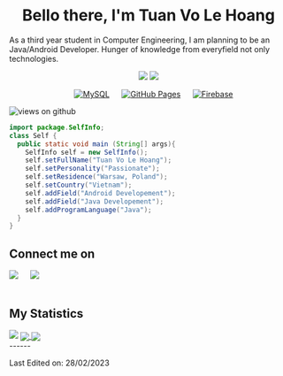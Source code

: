 <h1 align="center">
  <b>Bello there, I'm Tuan Vo Le Hoang</b>
</h1>

As a third year student in Computer Engineering, I am planning to be an Java/Android Developer. Hunger of knowledge from everyfield not only technologies.
<br>

<p>
<div align="center">

  <img src="https://img.shields.io/badge/java-%23ED8B00.svg?style=for-the-badge&logo=java&logoColor=white">
  <img src="https://img.shields.io/badge/Android-3DDC84?style=for-the-badge&logo=android&logoColor=white">
</div>
</p>
<p align="center">
  &emsp;
    <a href="https://www.mysql.com/"><img alt="MySQL" src="https://img.shields.io/badge/MySQL-00000F?style=for-the-badge&logo=mysql&logoColor=white"></a>
  &emsp;
    <a href="https://www.github.com"><img alt="GitHub Pages" src="https://img.shields.io/badge/GitHub-100000?style=for-the-badge&logo=github&logoColor=white"></a>
  &emsp;
<a href="https://firebase.google.com/"><img alt="Firebase" src ="https://img.shields.io/badge/firebase-ffca28?style=for-the-badge&logo=firebase&logoColor=black"></a>
 </p>

<img src="https://komarev.com/ghpvc/?username=hasagawataiga&label=Views&color=brightgreen&style=flat-square" alt="views on github" />

```java
import package.SelfInfo;
class Self {
  public static void main (String[] args){
    SelfInfo self = new SelfInfo();
    self.setFullName("Tuan Vo Le Hoang");
    self.setPersonality("Passionate");
    self.setResidence("Warsaw, Poland");
    self.setCountry("Vietnam");
    self.addField("Android Developement");
    self.addField("Java Developement");
    self.addProgramLanguage("Java");
  }
}
```

## Connect me on
  <a target="_blank" href="https://www.linkedin.com/in/tuan-hoang-4a14a721b/"><img src="https://img.shields.io/badge/-LinkedIn-0077B5?style=for-the-badge&logo=Linkedin&logoColor=white"></img></a>
&emsp;
<a target="_blank" href="mailto:dev.tuanhoang@gmail.com"><img src="https://img.shields.io/badge/-Gmail-D14836?style=for-the-badge&logo=Gmail&logoColor=white"></img></a>
&emsp;
  <br><br>
  
## My Statistics
<picture>
<source 
  srcset="https://github-readme-stats.vercel.app/api?username=hasagawataiga&show_icons=true&theme=dark"
  media="(prefers-color-scheme: dark)"
/>
<source
  srcset="https://github-readme-stats.vercel.app/api?username=hasagawataiga&show_icons=true"
  media="(prefers-color-scheme: light), (prefers-color-scheme: no-preference)"
/>
<img src="https://github-readme-stats.vercel.app/api?username=hasagawataiga&show_icons=true" />
</picture>

<a href="https://github.com/hasagawataiga/github-readme-stats">
  <img align="center" src="https://github-readme-stats.vercel.app/api/pin/?username=hasagawataiga&repo=github-readme-stats" />
</a>
<a href="https://github.com/hasagawataiga/convoychat">
  <img align="center" src="https://github-readme-stats.vercel.app/api/pin/?username=hasagawataiga&repo=convoychat" />
</a>

<br>
------

Last Edited on: 28/02/2023
